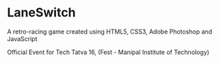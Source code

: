 # LaneSwitch
A retro-racing game created using HTML5, CSS3, Adobe Photoshop and JavaScript

Official Event for Tech Tatva 16, (Fest - Manipal Institute of Technology)
